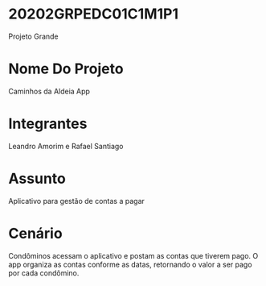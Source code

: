 # 20202GRPEDC01C1M1P1
Projeto Grande

# Nome Do Projeto
Caminhos da Aldeia App
 
# Integrantes
Leandro Amorim e Rafael Santiago

# Assunto 
Aplicativo para gestão de contas a pagar

# Cenário
Condôminos acessam o aplicativo e postam as contas que tiverem pago. O app organiza as contas conforme as datas, retornando o valor a ser pago por cada condômino.

